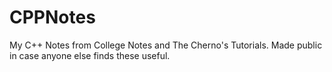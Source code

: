 # CPPNotes
My C++ Notes from College Notes and The Cherno's Tutorials.
Made public in case anyone else finds these useful.

